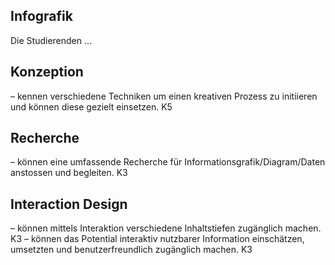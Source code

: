 ## Infografik

Die Studierenden ...

## Konzeption
– kennen verschiedene Techniken um einen kreativen Prozess zu initiieren und können diese gezielt einsetzen. K5

## Recherche
– können eine umfassende Recherche für Informationsgrafik/Diagram/Daten anstossen und begleiten. K3

## Interaction Design
– können mittels Interaktion verschiedene Inhaltstiefen zugänglich machen. K3
– können das Potential interaktiv nutzbarer Information einschätzen, umsetzten und benutzerfreundlich zugänglich machen. K3
